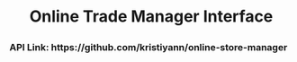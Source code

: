 <h1><p align="center">Online Trade Manager Interface</p></h1>

<h3>API Link: https://github.com/kristiyann/online-store-manager</h3>
